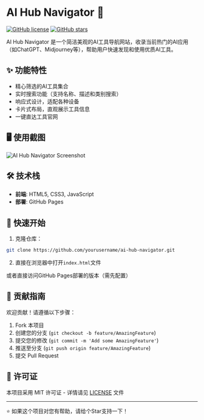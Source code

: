 # AI Hub Navigator 🚀

[![GitHub license](https://img.shields.io/github/license/yourusername/ai-hub-navigator)](https://github.com/yourusername/ai-hub-navigator/blob/main/LICENSE)
[![GitHub stars](https://img.shields.io/github/stars/yourusername/ai-hub-navigator)](https://github.com/yourusername/ai-hub-navigator/stargazers)

AI Hub Navigator 是一个简洁美观的AI工具导航网站，收录当前热门的AI应用（如ChatGPT、Midjourney等），帮助用户快速发现和使用优质AI工具。

## ✨ 功能特性

- 精心筛选的AI工具集合
- 实时搜索功能（支持名称、描述和类别搜索）
- 响应式设计，适配各种设备
- 卡片式布局，直观展示工具信息
- 一键直达工具官网

## 🖥️ 使用截图

![AI Hub Navigator Screenshot](./screenshot.png)

## 🛠️ 技术栈

- **前端**: HTML5, CSS3, JavaScript
- **部署**: GitHub Pages

## 🚀 快速开始

1. 克隆仓库：
```bash
git clone https://github.com/yourusername/ai-hub-navigator.git
```

2. 直接在浏览器中打开`index.html`文件

或者直接访问GitHub Pages部署的版本（需先配置）

## 🤝 贡献指南

欢迎贡献！请遵循以下步骤：

1. Fork 本项目
2. 创建您的分支 (`git checkout -b feature/AmazingFeature`)
3. 提交您的修改 (`git commit -m 'Add some AmazingFeature'`)
4. 推送至分支 (`git push origin feature/AmazingFeature`)
5. 提交 Pull Request

## 📄 许可证

本项目采用 MIT 许可证 - 详情请见 [LICENSE](LICENSE) 文件

---

⭐ 如果这个项目对您有帮助，请给个Star支持一下！
